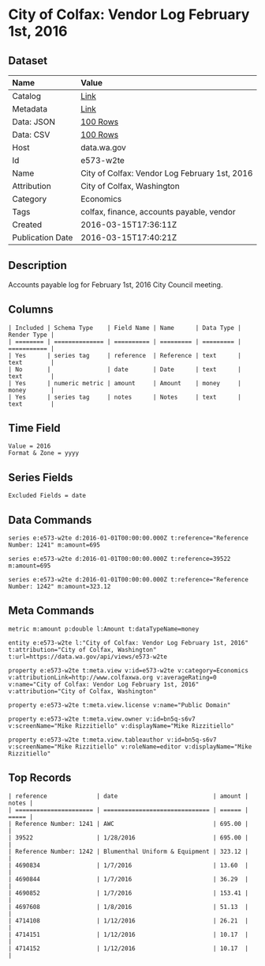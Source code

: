 # City of Colfax: Vendor Log February 1st, 2016

## Dataset

| Name | Value |
| :--- | :---- |
| Catalog | [Link](https://catalog.data.gov/dataset/city-of-colfax-vendor-log-february-1st-2016) |
| Metadata | [Link](https://data.wa.gov/api/views/e573-w2te) |
| Data: JSON | [100 Rows](https://data.wa.gov/api/views/e573-w2te/rows.json?max_rows=100) |
| Data: CSV | [100 Rows](https://data.wa.gov/api/views/e573-w2te/rows.csv?max_rows=100) |
| Host | data.wa.gov |
| Id | e573-w2te |
| Name | City of Colfax: Vendor Log February 1st, 2016 |
| Attribution | City of Colfax, Washington |
| Category | Economics |
| Tags | colfax, finance, accounts payable, vendor |
| Created | 2016-03-15T17:36:11Z |
| Publication Date | 2016-03-15T17:40:21Z |

## Description

Accounts payable log for February 1st, 2016 City Council meeting.

## Columns

```ls
| Included | Schema Type    | Field Name | Name      | Data Type | Render Type |
| ======== | ============== | ========== | ========= | ========= | =========== |
| Yes      | series tag     | reference  | Reference | text      | text        |
| No       |                | date       | Date      | text      | text        |
| Yes      | numeric metric | amount     | Amount    | money     | money       |
| Yes      | series tag     | notes      | Notes     | text      | text        |
```

## Time Field

```ls
Value = 2016
Format & Zone = yyyy
```

## Series Fields

```ls
Excluded Fields = date
```

## Data Commands

```ls
series e:e573-w2te d:2016-01-01T00:00:00.000Z t:reference="Reference Number: 1241" m:amount=695

series e:e573-w2te d:2016-01-01T00:00:00.000Z t:reference=39522 m:amount=695

series e:e573-w2te d:2016-01-01T00:00:00.000Z t:reference="Reference Number: 1242" m:amount=323.12
```

## Meta Commands

```ls
metric m:amount p:double l:Amount t:dataTypeName=money

entity e:e573-w2te l:"City of Colfax: Vendor Log February 1st, 2016" t:attribution="City of Colfax, Washington" t:url=https://data.wa.gov/api/views/e573-w2te

property e:e573-w2te t:meta.view v:id=e573-w2te v:category=Economics v:attributionLink=http://www.colfaxwa.org v:averageRating=0 v:name="City of Colfax: Vendor Log February 1st, 2016" v:attribution="City of Colfax, Washington"

property e:e573-w2te t:meta.view.license v:name="Public Domain"

property e:e573-w2te t:meta.view.owner v:id=bn5q-s6v7 v:screenName="Mike Rizzitiello" v:displayName="Mike Rizzitiello"

property e:e573-w2te t:meta.view.tableauthor v:id=bn5q-s6v7 v:screenName="Mike Rizzitiello" v:roleName=editor v:displayName="Mike Rizzitiello"
```

## Top Records

```ls
| reference              | date                           | amount | notes | 
| ====================== | ============================== | ====== | ===== | 
| Reference Number: 1241 | AWC                            | 695.00 |       | 
| 39522                  | 1/28/2016                      | 695.00 |       | 
| Reference Number: 1242 | Blumenthal Uniform & Equipment | 323.12 |       | 
| 4690834                | 1/7/2016                       | 13.60  |       | 
| 4690844                | 1/7/2016                       | 36.29  |       | 
| 4690852                | 1/7/2016                       | 153.41 |       | 
| 4697608                | 1/8/2016                       | 51.13  |       | 
| 4714108                | 1/12/2016                      | 26.21  |       | 
| 4714151                | 1/12/2016                      | 10.17  |       | 
| 4714152                | 1/12/2016                      | 10.17  |       | 
```